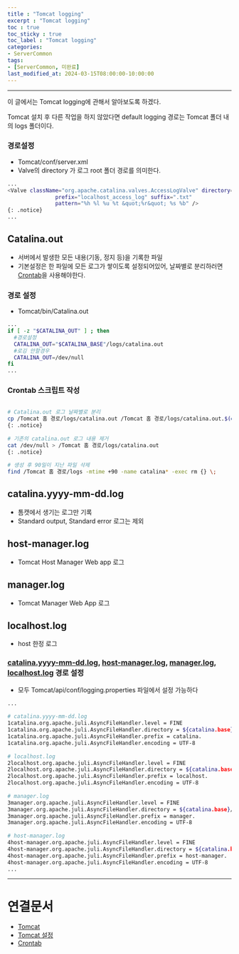 ```yaml
---
title : "Tomcat logging"
excerpt : "Tomcat logging"
toc : true
toc_sticky : true
toc_label : "Tomcat logging"
categories:
- ServerCommon
tags:
- [ServerCommon, 미완료]
last_modified_at: 2024-03-15T08:00:00-10:00:00
---
```

  
---
  
 이 글에서는 Tomcat logging에 관해서 알아보도록 하겠다.

 Tomcat 설치 후 다른 작업을 하지 않았다면 default logging 경로는 Tomcat 폴더 내의 logs 폴더이다.
  
### 경로설정
- Tomcat/conf/server.xml
- Valve의 directory 가 로그 root 폴더 경로를 의미한다.
  
```bash
...
<Valve className="org.apache.catalina.valves.AccessLogValve" directory="logs"
               prefix="localhost_access_log" suffix=".txt"
               pattern="%h %l %u %t &quot;%r&quot; %s %b" /> 
{: .notice}  
...
```
  
## Catalina.out
- 서버에서 발생한 모든 내용(기동, 정지 등)을 기록한 파일
- 기본설정은 한 파일에 모든 로그가 쌓이도록 설정되어있어, 날짜별로 분리하러면 [Crontab](../../servercommon/servercommon-Crontab)을 사용해야한다.
  
### 경로 설정
- Tomcat/bin/Catalina.out
  
```bash
...
if [ -z "$CATALINA_OUT" ] ; then
  #경로설정
  CATALINA_OUT="$CATALINA_BASE"/logs/catalina.out
  #로깅 안할경우
  CATALINA_OUT=/dev/null
fi
...
```
  
### Crontab 스크립트 작성
  
```bash
  
# Catalina.out 로그 날짜별로 분리
cp /Tomcat 홈 경로/logs/catalina.out /Tomcat 홈 경로/logs/catalina.out.$(date +\%y-\%m-\%d).log 2>&1 
{: .notice}  
  
# 기존의 catalina.out 로그 내용 제거
cat /dev/null > /Tomcat 홈 경로/logs/catalina.out 
{: .notice}  
  
# 생성 후 90일이 지난 파일 삭제
find /Tomcat 홈 경로/logs -mtime +90 -name catalina* -exec rm {} \;
```
  
## catalina.yyyy-mm-dd.log
- 톰캣에서 생기는 로그만 기록
- Standard output, Standard error 로그는 제외
  
## host-manager.log
- Tomcat Host Manager Web app 로그
  
## manager.log
- Tomcat Manager Web App 로그
  
## localhost.log
- host 한정 로그
  
### [catalina.yyyy-mm-dd.log](#catalinayyyy-mm-ddlog), [host-manager.log](#host-managerlog), [manager.log](#managerlog), [localhost.log](#localhostlog) 경로 설정
- 모두  Tomcat/api/conf/logging.properties 파일에서 설정 가능하다
  
```bash
...
  
# catalina.yyyy-mm-dd.log
1catalina.org.apache.juli.AsyncFileHandler.level = FINE
1catalina.org.apache.juli.AsyncFileHandler.directory = ${catalina.base}/logs
1catalina.org.apache.juli.AsyncFileHandler.prefix = catalina.
1catalina.org.apache.juli.AsyncFileHandler.encoding = UTF-8
  
# localhost.log
2localhost.org.apache.juli.AsyncFileHandler.level = FINE
2localhost.org.apache.juli.AsyncFileHandler.directory = ${catalina.base}/logs
2localhost.org.apache.juli.AsyncFileHandler.prefix = localhost.
2localhost.org.apache.juli.AsyncFileHandler.encoding = UTF-8
  
# manager.log
3manager.org.apache.juli.AsyncFileHandler.level = FINE
3manager.org.apache.juli.AsyncFileHandler.directory = ${catalina.base}/logs
3manager.org.apache.juli.AsyncFileHandler.prefix = manager.
3manager.org.apache.juli.AsyncFileHandler.encoding = UTF-8
  
# host-manager.log
4host-manager.org.apache.juli.AsyncFileHandler.level = FINE
4host-manager.org.apache.juli.AsyncFileHandler.directory = ${catalina.base}/logs
4host-manager.org.apache.juli.AsyncFileHandler.prefix = host-manager.
4host-manager.org.apache.juli.AsyncFileHandler.encoding = UTF-8
...
```
  
---
  
# 연결문서
- [Tomcat](../../servercommon/servercommon-Tomcat)
- [Tomcat 설정](../../servercommon/servercommon-Tomcat-설정)
- [Crontab](../../servercommon/servercommon-Crontab)